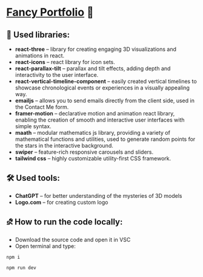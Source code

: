 #  [Fancy Portfolio](https://3d-portfolio-mu-five.vercel.app/) 💅

## 🔖 Used libraries:
- **react-three** – library for creating engaging 3D visualizations and animations in react.
- **react-icons** – react library for icon sets.
- **react-parallax-tilt** – parallax and tilt effects, adding depth and interactivity to the user interface.
- **react-vertical-timeline-component** – easily created vertical timelines to showcase chronological events or experiences in a visually appealing way.
- **emailjs** – allows you to send emails directly from the client side, used in the Contact Me form.
- **framer-motion** – declarative motion and animation react library, enabling the creation of smooth and interactive user interfaces with simple syntax.
- **maath** – modular mathematics js library, providing a variety of mathematical functions and utilities, used to generate random points for the stars in the interactive background.
- **swiper** – feature-rich responsive carousels and sliders.
- **tailwind css** – highly customizable utility-first CSS framework.

## 🛠️ Used tools:
- **ChatGPT** – for better understanding of the mysteries of 3D models 
- **Logo.com** – for creating custom logo

## ⛐ How to run the code locally:
- Download the source code and open it in VSC
- Open terminal and type:
```
npm i
```

```
npm run dev
```
